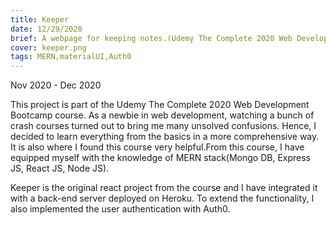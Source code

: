```yaml
---
title: Keeper
date: 12/29/2020
brief: A webpage for keeping notes.(Udemy The Complete 2020 Web Development Bootcamp).
cover: keeper.png
tags: MERN,materialUI,Auth0
---
```


Nov 2020 - Dec 2020

This project is part of the Udemy The Complete 2020 Web Development Bootcamp course. As a newbie in web development, watching a bunch of crash courses turned out to bring me many unsolved confusions. Hence, I decided to learn everything from the basics in a more comprehensive way. It is also where I found this course very helpful.From this course, I have equipped myself with the knowledge of MERN stack(Mongo DB, Express JS, React JS, Node JS).

Keeper is the original react project from the course and I have integrated it with a back-end server deployed on Heroku. To extend the functionality, I also implemented the user authentication with Auth0.

